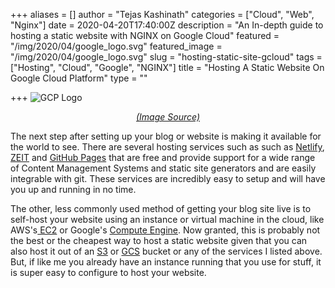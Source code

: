 +++
aliases = []
author = "Tejas Kashinath"
categories = ["Cloud", "Web", "Nginx"]
date = 2020-04-20T17:40:00Z
description = "An In-depth guide to hosting a static website with NGINX on Google Cloud"
featured = "/img/2020/04/google_logo.svg"
featured_image = "/img/2020/04/google_logo.svg"
slug = "hosting-static-site-gcloud"
tags = ["Hosting", "Cloud", "Google", "NGINX"]
title = "Hosting A Static Website On Google Cloud Platform"
type = ""

+++
![GCP Logo](/img/2020/04/cloud_logo.svg)

<center><a href="https://commons.wikimedia.org/wiki/File:Google-Compute-Engine-Logo.svg"><em>(Image Source)</em></a></center>

The next step after setting up your blog or website is making it available for the world to see. There are several hosting services such as such as [Netlify](https://www.netlify.com/), [ZEIT](https://vercel.com/) and [GitHub Pages](https://pages.github.com/) that are free and provide support for a wide range of Content Management Systems and static site generators and are easily integrable with git. These services are incredibly easy to setup and will have you up and running in no time.

The other, less commonly used method of getting your blog site live is to self-host your website using an instance or virtual machine in the cloud, like AWS's[ EC2](https://aws.amazon.com/ec2/) or Google's [Compute Engine](https://cloud.google.com/compute). Now granted, this is probably not the best or the cheapest way to host a static website given that you can also host it out of an [S3]() or [GCS]() bucket or any of the services I listed above. But, if like me you already have an instance running that you use for stuff, it is super easy to configure to host your website.